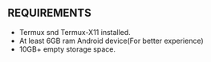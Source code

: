 ## REQUIREMENTS
* Termux snd Termux-X11 installed.
* At least 6GB ram Android device(For better experience)
* 10GB+ empty storage space.
